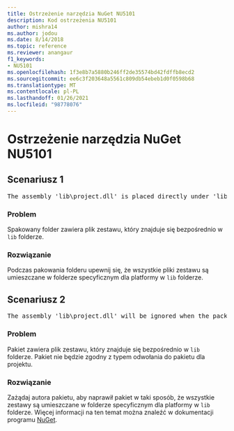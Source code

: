 ```yaml
---
title: Ostrzeżenie narzędzia NuGet NU5101
description: Kod ostrzeżenia NU5101
author: mishra14
ms.author: jodou
ms.date: 8/14/2018
ms.topic: reference
ms.reviewer: anangaur
f1_keywords:
- NU5101
ms.openlocfilehash: 1f3e8b7a5880b246ff2de35574bd42fdffb8ecd2
ms.sourcegitcommit: ee6c3f203648a5561c809db54ebeb1d0f0598b68
ms.translationtype: MT
ms.contentlocale: pl-PL
ms.lasthandoff: 01/26/2021
ms.locfileid: "98778076"
---
```

# <a name="nuget-warning-nu5101"></a>Ostrzeżenie narzędzia NuGet NU5101

## <a name="scenario-1"></a>Scenariusz 1
<pre>The assembly 'lib\project.dll' is placed directly under 'lib' folder. It is recommended that assemblies be placed inside a framework-specific folder. Move it into a framework-specific folder.</pre>

### <a name="issue"></a>Problem

Spakowany folder zawiera plik zestawu, który znajduje się bezpośrednio w `lib` folderze.


### <a name="solution"></a>Rozwiązanie

Podczas pakowania folderu upewnij się, że wszystkie pliki zestawu są umieszczane w folderze specyficznym dla platformy w `lib` folderze.


## <a name="scenario-2"></a>Scenariusz 2
<pre>The assembly 'lib\project.dll' will be ignored when the package is installed after the migration.</pre>

### <a name="issue"></a>Problem

Pakiet zawiera plik zestawu, który znajduje się bezpośrednio w `lib` folderze. Pakiet nie będzie zgodny z typem odwołania do pakietu dla projektu.


### <a name="solution"></a>Rozwiązanie

Zażądaj autora pakietu, aby naprawił pakiet w taki sposób, że wszystkie zestawy są umieszczane w folderze specyficznym dla platformy w `lib` folderze. Więcej informacji na ten temat można znaleźć w dokumentacji programu [NuGet](../../consume-packages/migrate-packages-config-to-package-reference.md).

